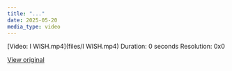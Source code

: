 ```yaml
---
title: "..."
date: 2025-05-20
media_type: video
---
```





[Video: I WISH.mp4](files/I WISH.mp4)
Duration: 0 seconds
Resolution: 0x0


[View original](https://t.me/c/2696929880/193)
